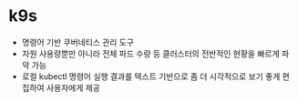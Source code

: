 # k9s

- 명령어 기반 쿠버네티스 관리 도구
- 자원 사용량뿐만 아니라 전체 파드 수량 등 클러스터의 전반적인 현황을 빠르게 파악 가능
- 로컬 kubectl 명령어 실행 결과를 텍스트 기반으로 좀 더 시각적으로 보기 좋게 편집하여 사용자에게 제공
